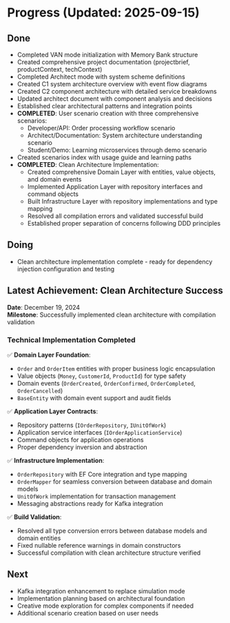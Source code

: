 # Progress (Updated: 2025-09-15)

## Done

- Completed VAN mode initialization with Memory Bank structure
- Created comprehensive project documentation (projectbrief, productContext, techContext)
- Completed Architect mode with system scheme definitions
- Created C1 system architecture overview with event flow diagrams
- Created C2 component architecture with detailed service breakdowns
- Updated architect document with component analysis and decisions
- Established clear architectural patterns and integration points
- **COMPLETED**: User scenario creation with three comprehensive scenarios:
  - Developer/API: Order processing workflow scenario
  - Architect/Documentation: System architecture understanding scenario  
  - Student/Demo: Learning microservices through demo scenario
- Created scenarios index with usage guide and learning paths
- **COMPLETED**: Clean Architecture Implementation:
  - Created comprehensive Domain Layer with entities, value objects, and domain events
  - Implemented Application Layer with repository interfaces and command objects
  - Built Infrastructure Layer with repository implementations and type mapping
  - Resolved all compilation errors and validated successful build
  - Established proper separation of concerns following DDD principles

## Doing

- Clean architecture implementation complete - ready for dependency injection configuration and testing

## Latest Achievement: Clean Architecture Success

**Date**: December 19, 2024  
**Milestone**: Successfully implemented clean architecture with compilation validation

### Technical Implementation Completed

✅ **Domain Layer Foundation**:
- `Order` and `OrderItem` entities with proper business logic encapsulation
- Value objects (`Money`, `CustomerId`, `ProductId`) for type safety
- Domain events (`OrderCreated`, `OrderConfirmed`, `OrderCompleted`, `OrderCancelled`)
- `BaseEntity` with domain event support and audit fields

✅ **Application Layer Contracts**:
- Repository patterns (`IOrderRepository`, `IUnitOfWork`)
- Application service interfaces (`IOrderApplicationService`)
- Command objects for application operations
- Proper dependency inversion and abstraction

✅ **Infrastructure Implementation**:
- `OrderRepository` with EF Core integration and type mapping
- `OrderMapper` for seamless conversion between database and domain models
- `UnitOfWork` implementation for transaction management
- Messaging abstractions ready for Kafka integration

✅ **Build Validation**:
- Resolved all type conversion errors between database models and domain entities
- Fixed nullable reference warnings in domain constructors
- Successful compilation with clean architecture structure verified

## Next

- Kafka integration enhancement to replace simulation mode
- Implementation planning based on architectural foundation
- Creative mode exploration for complex components if needed
- Additional scenario creation based on user needs
